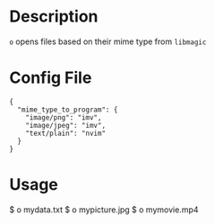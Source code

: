 # Description
`o` opens files based on their mime type from `libmagic`

# Config File
```cat ~/.config/o.conf
{
  "mime_type_to_program": {
    "image/png": "imv",
    "image/jpeg": "imv",
    "text/plain": "nvim"
  }
}
```

# Usage
$ o mydata.txt
$ o mypicture.jpg
$ o mymovie.mp4
